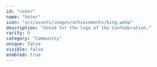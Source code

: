 ```yaml
---
id: "voter"
name: "Voter"
icon: "src/assets/images/achievements/king.webp"
description: "Voted for the logo of the Confederation."
rarity: 0
category: "Community"
unique: false
visible: false
enabled: true
---
```

